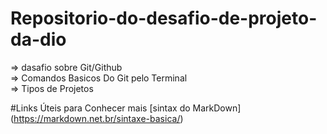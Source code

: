 # Repositorio-do-desafio-de-projeto-da-dio

=> dasafio sobre Git/Github
<br/>
=> Comandos Basicos Do Git pelo Terminal
<br/>
=> Tipos de Projetos

#Links Úteis para Conhecer mais 
[sintax do MarkDown] 
<br/>
(https://markdown.net.br/sintaxe-basica/)
